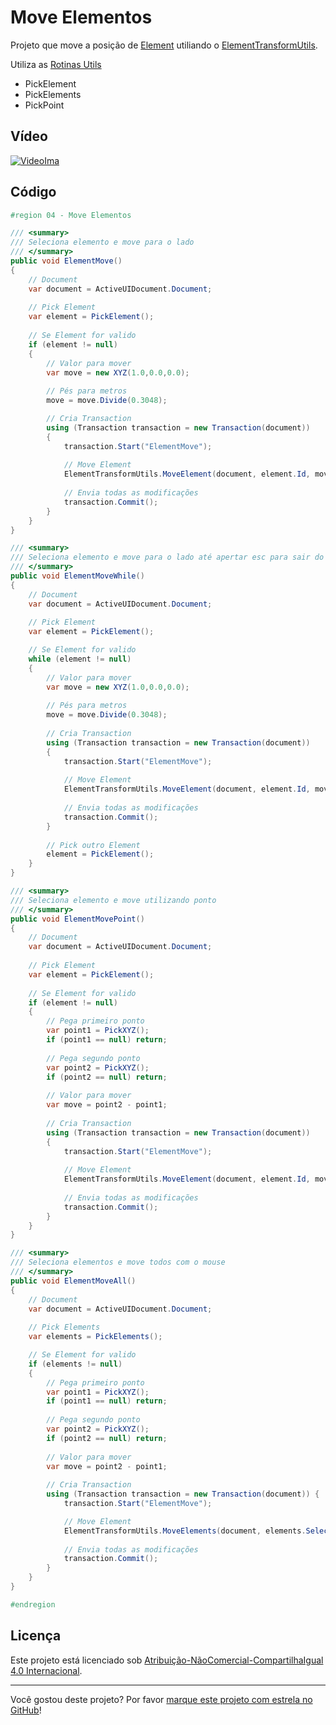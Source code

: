 # Move Elementos

Projeto que move a posição de [Element] utiliando o [ElementTransformUtils].

Utiliza as [Rotinas Utils]
* PickElement
* PickElements
* PickPoint

## Vídeo

[![VideoIma]][Video]

## Código

```C#
#region 04 - Move Elementos 

/// <summary>
/// Seleciona elemento e move para o lado
/// </summary>
public void ElementMove()
{
    // Document
    var document = ActiveUIDocument.Document;
    
    // Pick Element
    var element = PickElement();
    
    // Se Element for valido
    if (element != null)
    {
        // Valor para mover
        var move = new XYZ(1.0,0.0,0.0);
        
        // Pés para metros
        move = move.Divide(0.3048);

        // Cria Transaction
        using (Transaction transaction = new Transaction(document)) 
        {
            transaction.Start("ElementMove");
            
            // Move Element
            ElementTransformUtils.MoveElement(document, element.Id, move);
            
            // Envia todas as modificações
            transaction.Commit();
        }
    }
}

/// <summary>
/// Seleciona elemento e move para o lado até apertar esc para sair do comando
/// </summary>
public void ElementMoveWhile()
{
    // Document
    var document = ActiveUIDocument.Document;
    
    // Pick Element
    var element = PickElement();

    // Se Element for valido
    while (element != null) 
    {
        // Valor para mover
        var move = new XYZ(1.0,0.0,0.0);
        
        // Pés para metros
        move = move.Divide(0.3048);
        
        // Cria Transaction
        using (Transaction transaction = new Transaction(document)) 
        {
            transaction.Start("ElementMove");
            
            // Move Element
            ElementTransformUtils.MoveElement(document, element.Id, move);
            
            // Envia todas as modificações
            transaction.Commit();
        }
        
        // Pick outro Element
        element = PickElement();
    }
}

/// <summary>
/// Seleciona elemento e move utilizando ponto
/// </summary>
public void ElementMovePoint()
{
    // Document
    var document = ActiveUIDocument.Document;
    
    // Pick Element
    var element = PickElement();
    
    // Se Element for valido
    if (element != null)
    {
        // Pega primeiro ponto
        var point1 = PickXYZ();
        if (point1 == null) return;
        
        // Pega segundo ponto
        var point2 = PickXYZ();
        if (point2 == null) return;
        
        // Valor para mover
        var move = point2 - point1;
        
        // Cria Transaction
        using (Transaction transaction = new Transaction(document)) 
        {
            transaction.Start("ElementMove");
        
            // Move Element
            ElementTransformUtils.MoveElement(document, element.Id, move);
            
            // Envia todas as modificações
            transaction.Commit();
        }
    }
}

/// <summary>
/// Seleciona elementos e move todos com o mouse
/// </summary>
public void ElementMoveAll()
{
    // Document
    var document = ActiveUIDocument.Document;
    
    // Pick Elements
    var elements = PickElements();

    // Se Element for valido
    if (elements != null) 
    {
        // Pega primeiro ponto
        var point1 = PickXYZ();
        if (point1 == null) return;
        
        // Pega segundo ponto
        var point2 = PickXYZ();
        if (point2 == null) return;
        
        // Valor para mover
        var move = point2 - point1;
        
        // Cria Transaction
        using (Transaction transaction = new Transaction(document)) {
            transaction.Start("ElementMove");

            // Move Element
            ElementTransformUtils.MoveElements(document, elements.Select(e => e.Id).ToList(), move);
            
            // Envia todas as modificações
            transaction.Commit();
        }
    }
}

#endregion
```

## Licença

<p>Este projeto está licenciado sob <a rel="license" href="https://creativecommons.org/licenses/by-nc-sa/4.0/deed.pt">Atribuição-NãoComercial-CompartilhaIgual 4.0 Internacional</a>.</p>

---

Você gostou deste projeto? Por favor [marque este projeto com estrela no GitHub](https://github.com/ricaun/RevitAPI/stargazers)!

[Video]: https://youtu.be/Apl5c4Rl8WY
[VideoIma]: https://img.youtube.com/vi/Apl5c4Rl8WY/hqdefault.jpg

[Rotinas Utils]: code/00-rotinas-utils/

[Element]: https://www.revitapidocs.com/2020/eb16114f-69ea-f4de-0d0d-f7388b105a16.htm
[ElementTransformUtils]: https://www.revitapidocs.com/2020/781ad017-5ee5-f44b-5db2-e8e1f883ae5d.htm
[Transaction]: https://www.revitapidocs.com/2020/308ebf8d-d96d-4643-cd1d-34fffcea53fd.htm
